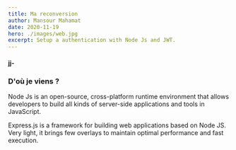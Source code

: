 ```yaml
---
title: Ma reconversion
author: Mansour Mahamat
date: 2020-11-19
hero: ./images/web.jpg
excerpt: Setup a authentication with Node Js and JWT.
---
```


#### jj-

### D'où je viens ?
Node Js is an open-source, cross-platform runtime environment that allows developers to build all kinds of server-side applications and tools in JavaScript. 

Express.js is a framework for building web applications based on Node JS. Very light, it brings few overlays to maintain optimal performance and fast execution. 